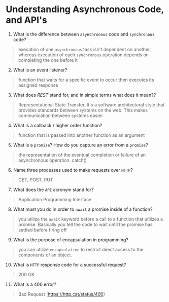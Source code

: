 # Understanding Asynchronous Code, and API's
01. What is the difference between `asynchronous` code and `synchronous` code?

  > execution of one `asynchronous` task isn't dependent on another, whereas execution of each `synchronous` operation depends on completing the one before it

02. What is an event listener?

  > function that waits for a specific event to occur then executes its assigned response

03. What does *REST* stand for, and in simple terms what does it mean??

  > Representational State Transfer. It's a software architectural style that provides standards between systems on the web. This makes communication between systems easier

04. What is a callback / higher order function?

  > function that is passed into another function as an argument

05. What is a `promise`? How do you capture an error from a `promise`?

  > the representation of the eventual completion or failure of an asynchronous operation. catch()

06. Name three processes used to make requests over `HTTP`?

  > GET, POST, PUT

07. What does the `API` acronym stand for?

  > Application Programming Interface

08. What must you do in order to `await` a promise inside of a function?

  > you utilize the `await` keyword before a call to a function that utilizes a promise. Basically you tell the code to wait until the promise has settled before firing off

09. What is the purpose of encapsulation in programming?

  > you can utilize `encapsulation` to restrict direct access to the components of an object.

10. What is `HTTP` response code for a successful request?

  > 200 OK

11. What is a 400 error?

  > Bad Request (https://http.cat/status/400)
